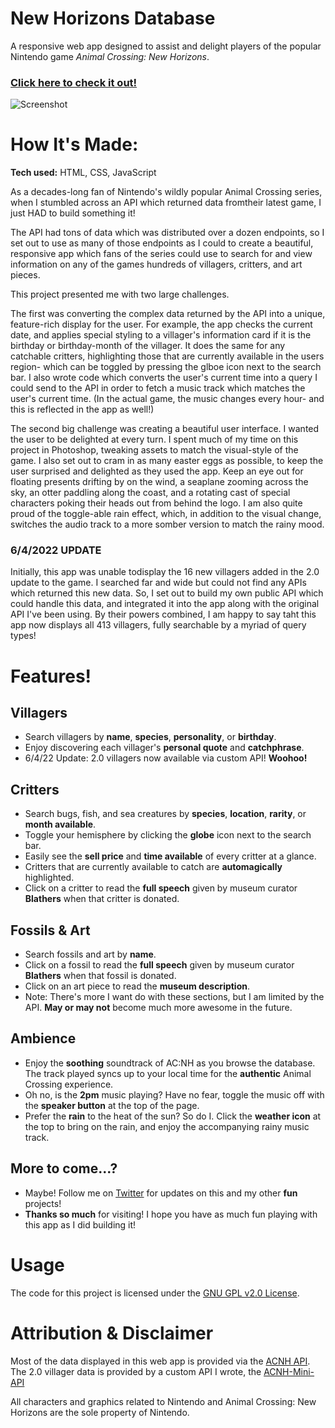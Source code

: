 # New Horizons Database

A responsive web app designed to assist and delight players of the popular Nintendo game _Animal Crossing: New Horizons_.

### [**Click here to check it out!**](https://acnh-database.netlify.app/)
![Screenshot](https://user-images.githubusercontent.com/96756923/167181894-17ab1963-4ffa-4dc4-8248-1d02ea2e343d.png)

# How It's Made:
**Tech used:** HTML, CSS, JavaScript

As a decades-long fan of Nintendo's wildly popular Animal Crossing series, when I stumbled across an API which returned data fromtheir latest game, I just HAD to build something it!

The API had tons of data which was distributed over a dozen endpoints, so I set out to use as many of those endpoints as I could to create a beautiful, responsive app which fans of the series could use to search for and view information on any of the games hundreds of villagers, critters, and art pieces.

This project presented me with two large challenges.

The first was converting the complex data returned by the API into a unique, feature-rich display for the user. For example, the app checks the current date, and applies special styling to a villager's information card if it is the birthday or birthday-month of the villager. It does the same for any catchable critters, highlighting those that are currently available in the users region- which can be toggled by pressing the glboe icon next to the search bar. I also wrote code which converts the user's current time into a query I could send to the API in order to fetch a music track which matches the user's current time. (In the actual game, the music changes every hour- and this is reflected in the app as well!)

The second big challenge was creating a beautiful user interface. I wanted the user to be delighted at every turn. I spent much of my time on this project in Photoshop, tweaking assets to match the visual-style of the game. I also set out to cram in as many easter eggs as possible, to keep the user surprised and delighted as they used the app. Keep an eye out for floating presents drifting by on the wind, a seaplane zooming across the sky, an otter paddling along the coast, and a rotating cast of special characters poking their heads out from behind the logo. I am also quite proud of the toggle-able rain effect, which, in addition to the visual change, switches the audio track to a more somber version to match the rainy mood.

### 6/4/2022 UPDATE
Initially, this app was unable todisplay the 16 new villagers added in the 2.0 update to the game. I searched far and wide but could not find any APIs which returned this new data. So, I set out to build my own public API which could handle this data, and integrated it into the app along with the original API I've been using. By their powers combined, I am happy to say taht this app now displays all 413 villagers, fully searchable by a myriad of query types!

# Features!
## Villagers
- Search villagers by **name**, **species**, **personality**, or **birthday**.
- Enjoy discovering each villager's **personal quote** and **catchphrase**.
- 6/4/22 Update: 2.0 villagers now available via custom API! **Woohoo!**

## Critters
- Search bugs, fish, and sea creatures by **species**, **location**, **rarity**, or **month available**.
- Toggle your hemisphere by clicking the **globe** icon next to the search bar.
- Easily see the **sell price** and **time available** of every critter at a glance.
- Critters that are currently available to catch are **automagically** highlighted.
- Click on a critter to read the **full speech** given by museum curator **Blathers** when that critter is donated.

## Fossils & Art
- Search fossils and art by **name**.
- Click on a fossil to read the **full speech** given by museum curator **Blathers** when that fossil is donated.
- Click on an art piece to read the **museum description**.
- Note: There's more I want do with these sections, but I am limited by the API. **May or may not** become much more awesome in the future.

## Ambience
- Enjoy the **soothing** soundtrack of AC:NH as you browse the database. The track played syncs up to your local time for the **authentic** Animal Crossing experience.
- Oh no, is the **2pm** music playing? Have no fear, toggle the music off with the **speaker button** at the top of the page.
- Prefer the **rain** to the heat of the sun? So do I. Click the **weather icon** at the top to bring on the rain, and enjoy the accompanying rainy music track.

## More to come...?
- Maybe! Follow me on [Twitter](https://twitter.com/ramblingadam) for updates on this and my other **fun** projects!
- **Thanks so much** for visiting! I hope you have as much fun playing with this app as I did building it!

# Usage
The code for this project is licensed under the [GNU GPL v2.0 License](https://github.com/ramblingadam/acnh/blob/main/LICENSE.md).

# Attribution & Disclaimer
Most of the data displayed in this web app is provided via the [ACNH API](https://acnhapi.com/).
The 2.0 villager data is provided by a custom API I wrote, the [ACNH-Mini-API](https://acnh-mini-api.herokuapp.com)

All characters and graphics related to Nintendo and Animal Crossing: New Horizons are the sole property of Nintendo.
